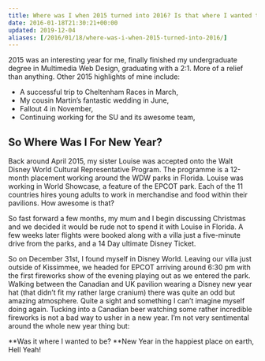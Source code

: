 ```yaml
---
title: Where was I when 2015 turned into 2016? Is that where I wanted to be?
date: 2016-01-18T21:30:21+00:00
updated: 2019-12-04
aliases: [/2016/01/18/where-was-i-when-2015-turned-into-2016/]
---
```


2015 was an interesting year for me, finally finished my undergraduate degree in Multimedia Web Design, graduating with a 2:1. More of a relief than anything. Other 2015 highlights of mine include:

- A successful trip to Cheltenham Races in March,
- My cousin Martin&#8217;s fantastic wedding in June,
- Fallout 4 in November,
- Continuing working for the SU and its awesome team,

## So Where Was I For New Year?

Back around April 2015, my sister Louise was accepted onto the Walt Disney World Cultural Representative Program. The programme is a 12-month placement working around the WDW parks in Florida. Louise was working in World Showcase, a feature of the EPCOT park. Each of the 11 countries hires young adults to work in merchandise and food within their pavilions. How awesome is that?

So fast forward a few months, my mum and I begin discussing Christmas and we decided it would be rude not to spend it with Louise in Florida. A few weeks later flights were booked along with a villa just a five-minute drive from the parks, and a 14 Day ultimate Disney Ticket.

So on December 31st, I found myself in Disney World. Leaving our villa just outside of Kissimmee, we headed for EPCOT arriving around 6:30 pm with the first fireworks show of the evening playing out as we entered the park. Walking between the Canadian and UK pavilion wearing a Disney new year hat (that didn&#8217;t fit my rather large cranium) there was quite an odd but amazing atmosphere. Quite a sight and something I can&#8217;t imagine myself doing again. Tucking into a Canadian beer watching some rather incredible fireworks is not a bad way to usher in a new year. I&#8217;m not very sentimental around the whole new year thing but:

**Was it where I wanted to be? **New Year in the happiest place on earth, Hell Yeah!

&nbsp;
